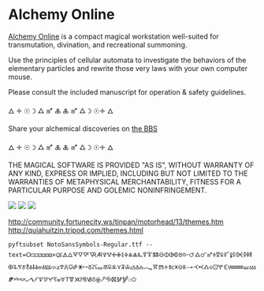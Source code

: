 <meta charset="utf-8"/>

# Alchemy Online

[Alchemy Online](https://maxbittker.itch.io/alchemy-online) is a compact magical workstation well-suited for transmutation, divination, and recreational summoning.

Use the principles of cellular automata to investigate the behaviors of the elementary particles and rewrite those very laws with your own computer mouse.

Please consult the included manuscript for operation & safety guidelines.

🜂 🝊 ☉ ☽ 🜛 🜝 🜏 🜏 🜝 🜛 ☽ ☉🝊 🜂

Share your alchemical discoveries on [the BBS](https://maxbittker.itch.io/alchemy-online/community)

🜂 🝊 ☉ ☽ 🜛 🜝 🜏 🜏 🜝 🜛 ☽ ☉🝊 🜂

THE MAGICAL SOFTWARE IS PROVIDED "AS IS", WITHOUT WARRANTY OF ANY KIND, EXPRESS OR IMPLIED, INCLUDING BUT NOT LIMITED TO THE WARRANTIES OF METAPHYSICAL MERCHANTABILITY, FITNESS FOR A PARTICULAR PURPOSE AND GOLEMIC NONINFRINGEMENT.

![](https://dam-13749.kxcdn.com/wp-content/uploads/2017/07/Albrecht_Du%CC%88rer_-_Melencolia_I_detail.jpg)
![](https://library.brown.edu/exhibit/files/fullsize/374a3ebcb2bc47029ae09e48ef20cb99.jpg)
![](http://quiahuitzin.tripod.com/bathorytheme.jpg)

http://community.fortunecity.ws/tinpan/motorhead/13/themes.htm
http://quiahuitzin.tripod.com/themes.html

`pyftsubset NotoSansSymbols-Regular.ttf --text=ⵔ⚀⚁⚂⚃⚄⚅×🜀🜁🜂🜃🜄🜅🜆🜇🜈🜉🜊🜋🜌🜍🜎🜏🜐🜑🜒🜓🜔🜕🜖🜗🜘🜙🜚🜛🜜🜝🜞🜟🜠🜡🜢🜣🜤🜥🜦🜧🜨🜩🜪🜫🜬🜭🜮🜯🜰🜱🜲🜳🜴🜵🜶🜷🜸🜹🜺🜻🜼🜽🜾🜿🝀🝁🝂🝃🝄🝅🝆🝇🝈🝉🝊🝋🝌🝍🝎🝏🝐🝑🝒🝓🝔🝕🝖🝗🝘🝙🝚🝛🝜🝝🝞🝟🝠🝡🝢🝣🝤🝥🝦🝧🝨🝩🝪🝫🝬🝭🝮🝯🝰🝱🝲🝳☉⏻`
